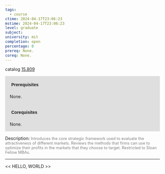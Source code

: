 ```yaml
---
tags:
  - course
ctime: 2024-04-17T23:06:23
mstime: 2024-04-17T23:06:23
level: graduate
subject: 
university: mit
completion: open
percentage: 0
prereq: None.
coreq: None.
---
```


catalog [15.809](http://student.mit.edu/catalog/m15c.html#15.809)

<span style="display: block; padding: 15px; background-color: rgb(100, 100, 100, 0.2);"><font id="m_prereq1288_0" style="display: block; font-family: Arial, sans-serif; font-weight: bold; padding: 5px">Prerequisites</font><br><span id="prereq1288_0">None.</span></span>
<span style="display: block; padding: 15px; background-color: rgb(100, 100, 100, 0.2);"><font id="m_coreq1288_0" style="display: block; font-family: Arial, sans-serif; font-weight: bold; padding: 5px">Corequisites</font><br><span id="coreq1288_0">None.</span></span>

<font style="">Description:</font>
<font style="color: grey; font-size: 0.8rem;">Introduces the core strategic framework used to evaluate the attractiveness of different markets. Reviews the methods that firms can use to optimize their profits in the markets that they choose to target. Restricted to Sloan Fellow MBAs.</font>



---

<< HELLO, WORLD >>
